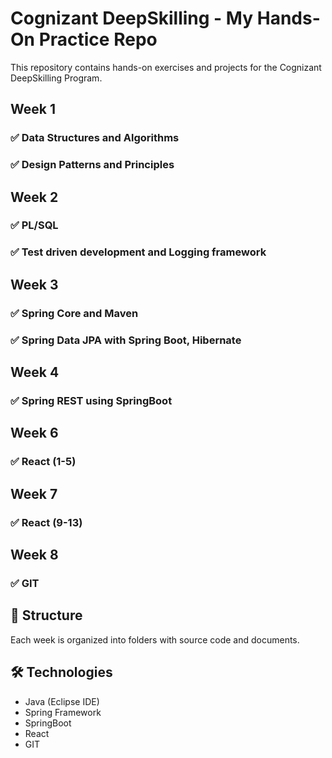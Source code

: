 # Cognizant DeepSkilling - My Hands-On Practice Repo

This repository contains hands-on exercises and projects for the Cognizant DeepSkilling Program.

## Week 1

### ✅ Data Structures and Algorithms
### ✅ Design Patterns and Principles

## Week 2

### ✅ PL/SQL
### ✅ Test driven development and Logging framework

## Week 3

### ✅ Spring Core and Maven
### ✅ Spring Data JPA with Spring Boot, Hibernate

## Week 4

### ✅ Spring REST using SpringBoot

## Week 6

### ✅ React (1-5)

## Week 7

### ✅ React (9-13)

## Week 8

### ✅ GIT

## 📁 Structure
Each week is organized into folders with source code and documents.

## 🛠️ Technologies
- Java (Eclipse IDE)
- Spring Framework
- SpringBoot 
- React
- GIT
